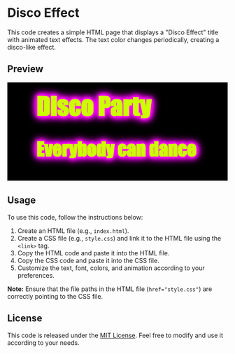 # Disco Effect

This code creates a simple HTML page that displays a "Disco Effect" title with animated text effects. The text color changes periodically, creating a disco-like effect.

## Preview

![Preview](preview.png)

## Usage

To use this code, follow the instructions below:

1. Create an HTML file (e.g., `index.html`).
2. Create a CSS file (e.g., `style.css`) and link it to the HTML file using the `<link>` tag.
3. Copy the HTML code and paste it into the HTML file.
4. Copy the CSS code and paste it into the CSS file.
5. Customize the text, font, colors, and animation according to your preferences.

**Note:** Ensure that the file paths in the HTML file (`href="style.css"`) are correctly pointing to the CSS file.

## License

This code is released under the [MIT License](LICENSE). Feel free to modify and use it according to your needs.
